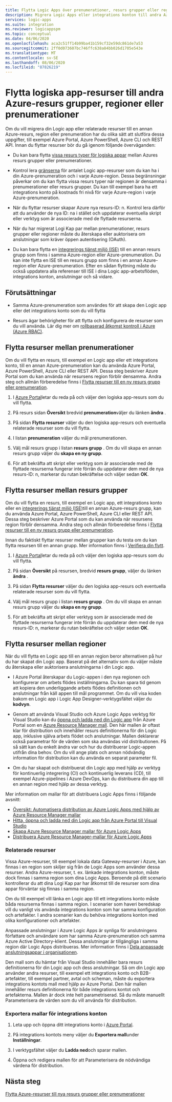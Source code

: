 ```yaml
---
title: Flytta Logic Apps över prenumerationer, resurs grupper eller regioner
description: Migrera Logic Apps eller integrations konton till andra Azure-prenumerationer, resurs grupper eller platser (regioner)
services: logic-apps
ms.suite: integration
ms.reviewer: logicappspm
ms.topic: conceptual
ms.date: 04/06/2020
ms.openlocfilehash: aca2c51ff14b99ba41b159cf32e59dc861de7a53
ms.sourcegitcommit: 2ff0d073607bc746ffc638a84bb026d1705e543e
ms.translationtype: MT
ms.contentlocale: sv-SE
ms.lasthandoff: 08/06/2020
ms.locfileid: "87826219"
---
```

# <a name="move-logic-app-resources-to-other-azure-resource-groups-regions-or-subscriptions"></a>Flytta logiska app-resurser till andra Azure-resurs grupper, regioner eller prenumerationer

Om du vill migrera din Logic app eller relaterade resurser till en annan Azure-resurs, region eller prenumeration har du olika sätt att slutföra dessa uppgifter, till exempel Azure Portal, Azure PowerShell, Azure CLI och REST API. Innan du flyttar resurser bör du gå igenom följande överväganden: 

* Du kan bara flytta [vissa resurs typer för logiska appar](../azure-resource-manager/management/move-support-resources.md#microsoftlogic) mellan Azures resurs grupper eller prenumerationer.

* Kontrol lera [gränserna](../logic-apps/logic-apps-limits-and-config.md) för antalet Logic app-resurser som du kan ha i din Azure-prenumeration och i varje Azure-region. Dessa begränsningar påverkar om du kan flytta vissa resurs typer när regionen är densamma i prenumerationer eller resurs grupper. Du kan till exempel bara ha ett integrations konto på kostnads fri nivå för varje Azure-region i varje Azure-prenumeration.

* När du flyttar resurser skapar Azure nya resurs-ID: n. Kontrol lera därför att du använder de nya ID: na i stället och uppdaterar eventuella skript eller verktyg som är associerade med de flyttade resurserna.

* När du har migrerat Logi Kap par mellan prenumerationer, resurs grupper eller regioner måste du återskapa eller auktorisera om anslutningar som kräver öppen autentisering (OAuth).

* Du kan bara flytta en [integrerings tjänst miljö (ISE)](connect-virtual-network-vnet-isolated-environment-overview.md) till en annan resurs grupp som finns i samma Azure-region eller Azure-prenumeration. Du kan inte flytta en ISE till en resurs grupp som finns i en annan Azure-region eller Azure-prenumeration. Efter en sådan flyttning måste du också uppdatera alla referenser till ISE i dina Logic app-arbetsflöden, integrations konton, anslutningar och så vidare.

## <a name="prerequisites"></a>Förutsättningar

* Samma Azure-prenumeration som användes för att skapa den Logic app eller det integrations konto som du vill flytta

* Resurs ägar behörigheter för att flytta och konfigurera de resurser som du vill använda. Lär dig mer om [rollbaserad åtkomst kontroll i Azure (Azure RBAC)](../role-based-access-control/built-in-roles.md#owner).

<a name="move-subscription"></a>

## <a name="move-resources-between-subscriptions"></a>Flytta resurser mellan prenumerationer

Om du vill flytta en resurs, till exempel en Logic app eller ett integrations konto, till en annan Azure-prenumeration kan du använda Azure Portal, Azure PowerShell, Azure CLI eller REST API. Dessa steg beskriver Azure Portal som du kan använda när resursens region förblir densamma. Andra steg och allmän förberedelse finns i [Flytta resurser till en ny resurs grupp eller prenumeration](../azure-resource-manager/management/move-resource-group-and-subscription.md).

1. I [Azure Portal](https://portal.azure.com)letar du reda på och väljer den logiska app-resurs som du vill flytta.

1. På resurs sidan **Översikt** bredvid **prenumeration**väljer du länken **ändra** .

1. På sidan **Flytta resurser** väljer du den logiska app-resurs och eventuella relaterade resurser som du vill flytta.

1. I listan **prenumeration** väljer du mål prenumerationen.

1. Välj mål resurs grupp i listan **resurs grupp** . Om du vill skapa en annan resurs grupp väljer du **skapa en ny grupp**.

1. För att bekräfta att skript eller verktyg som är associerade med de flyttade resurserna fungerar inte förrän du uppdaterar dem med de nya resurs-ID: n, markerar du rutan bekräftelse och väljer sedan **OK**.

<a name="move-resource-group"></a>

## <a name="move-resources-between-resource-groups"></a>Flytta resurser mellan resurs grupper

Om du vill flytta en resurs, till exempel en Logic app, ett integrations konto eller en [integrerings tjänst miljö (ISE)](connect-virtual-network-vnet-isolated-environment-overview.md)till en annan Azure-resurs grupp, kan du använda Azure Portal, Azure PowerShell, Azure CLI eller REST API. Dessa steg beskriver Azure Portal som du kan använda när resursens region förblir densamma. Andra steg och allmän förberedelse finns i [Flytta resurser till en ny resurs grupp eller prenumeration](../azure-resource-manager/management/move-resource-group-and-subscription.md).

Innan du faktiskt flyttar resurser mellan grupper kan du testa om du kan flytta resursen till en annan grupp. Mer information finns i [Verifiera din flytt](../azure-resource-manager/management/move-resource-group-and-subscription.md#validate-move).

1. I [Azure Portal](https://portal.azure.com)letar du reda på och väljer den logiska app-resurs som du vill flytta.

1. På sidan **Översikt** på resursen, bredvid **resurs grupp**, väljer du länken **ändra** .

1. På sidan **Flytta resurser** väljer du den logiska app-resurs och eventuella relaterade resurser som du vill flytta.

1. Välj mål resurs grupp i listan **resurs grupp** . Om du vill skapa en annan resurs grupp väljer du **skapa en ny grupp**.

1. För att bekräfta att skript eller verktyg som är associerade med de flyttade resurserna fungerar inte förrän du uppdaterar dem med de nya resurs-ID: n, markerar du rutan bekräftelse och väljer sedan **OK**.

<a name="move-location"></a>

## <a name="move-resources-between-regions"></a>Flytta resurser mellan regioner

När du vill flytta en Logic app till en annan region beror alternativen på hur du har skapat din Logic app. Baserat på det alternativ som du väljer måste du återskapa eller auktorisera anslutningarna i din Logic app.

* I Azure Portal återskapar du Logic-appen i den nya regionen och konfigurerar om arbets flödes inställningarna. Du kan spara tid genom att kopiera den underliggande arbets flödes definitionen och anslutningar från käll appen till mål programmet. Om du vill visa koden bakom en Logic app i Logic App Designer-verktygsfältet väljer du **kodvyn**.

* Genom att använda Visual Studio och Azure Logic Apps verktyg för Visual Studio kan du [öppna och ladda ned din Logic app](../logic-apps/manage-logic-apps-with-visual-studio.md) från Azure Portal som en [Azure Resource Manager mall](../logic-apps/logic-apps-azure-resource-manager-templates-overview.md). Den här mallen är oftast klar för distribution och innehåller resurs definitionerna för din Logic app, inklusive själva arbets flödet och anslutningar. Mallen deklarerar också parametrar för de värden som ska användas vid distributionen. På så sätt kan du enkelt ändra var och hur du distribuerar Logic-appen utifrån dina behov. Om du vill ange plats och annan nödvändig information för distribution kan du använda en separat parameter fil.

* Om du har skapat och distribuerat din Logic app med hjälp av verktyg för kontinuerlig integrering (CI) och kontinuerlig leverans (CD), till exempel Azure-pipelines i Azure DevOps, kan du distribuera din app till en annan region med hjälp av dessa verktyg.

Mer information om mallar för att distribuera Logic Apps finns i följande avsnitt:

* [Översikt: Automatisera distribution av Azure Logic Apps med hjälp av Azure Resource Manager mallar](../logic-apps/logic-apps-azure-resource-manager-templates-overview.md)
* [Hitta, öppna och ladda ned din Logic app från Azure Portal till Visual Studio](../logic-apps/manage-logic-apps-with-visual-studio.md)
* [Skapa Azure Resource Manager mallar för Azure Logic Apps](../logic-apps/logic-apps-create-azure-resource-manager-templates.md)
* [Distribuera Azure Resource Manager-mallar för Azure Logic Apps](../logic-apps/logic-apps-deploy-azure-resource-manager-templates.md)

### <a name="related-resources"></a>Relaterade resurser

Vissa Azure-resurser, till exempel lokala data Gateway-resurser i Azure, kan finnas i en region som skiljer sig från de Logic Apps som använder dessa resurser. Andra Azure-resurser, t. ex. länkade integrations konton, måste dock finnas i samma region som dina Logic Apps. Beroende på ditt scenario kontrollerar du att dina Logi Kap par har åtkomst till de resurser som dina appar förväntar sig finnas i samma region.

Om du till exempel vill länka en Logic app till ett integrations konto måste båda resurserna finnas i samma region. I scenarier som haveri beredskap vill du vanligt vis använda integrations konton som har samma konfiguration och artefakter. I andra scenarier kan du behöva integrations konton med olika konfigurationer och artefakter.

Anpassade anslutningar i Azure Logic Apps är synliga för anslutningens författare och användare som har samma Azure-prenumeration och samma Azure Active Directory-klient. Dessa anslutningar är tillgängliga i samma region där Logic Apps distribueras. Mer information finns i [Dela anpassade anslutningsappar i organisationen](/connectors/custom-connectors/share).

Den mall som du hämtar från Visual Studio innehåller bara resurs definitionerna för din Logic app och dess anslutningar. Så om din Logic app använder andra resurser, till exempel ett integrations konto och B2B-artefakter, till exempel partner, avtal och scheman, måste du exportera integrations kontots mall med hjälp av Azure Portal. Den här mallen innehåller resurs definitionerna för både integrations kontot och artefakterna. Mallen är dock inte helt parametriserad. Så du måste manuellt Parameterisera de värden som du vill använda för distribution.

### <a name="export-templates-for-integration-accounts"></a>Exportera mallar för integrations konton

1. Leta upp och öppna ditt integrations konto i [Azure Portal](https://portal.azure.com).

1. På integrations kontots meny väljer du **Exportera mall**under **Inställningar**.

1. I verktygsfältet väljer du **Ladda ned**och sparar mallen.

1. Öppna och redigera mallen för att Parameterisera de nödvändiga värdena för distribution.

## <a name="next-steps"></a>Nästa steg

[Flytta Azure-resurser till nya resurs grupper eller prenumerationer](../azure-resource-manager/management/move-resource-group-and-subscription.md)
